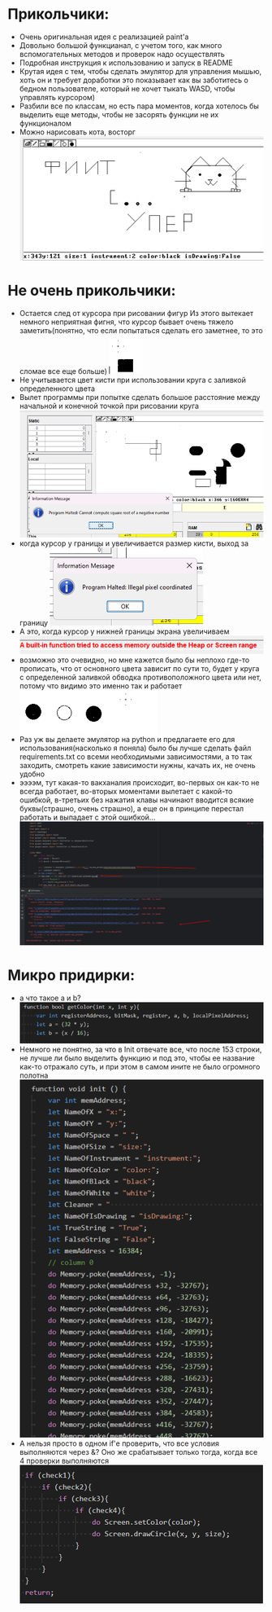 # Прикольчики:
- Очень оригинальная идея с реализацией paint'а
- Довольно большой функцианал, с учетом того, как много вспомогательных методов и проверок надо осуществлять
- Подробная инструкция к использованию и запуск в README
- Крутая идея с тем, чтобы сделать эмулятор для управления мышью, хоть он и требует доработки это показывает как вы заботитесь о бедном пользователе, который не хочет тыкать WASD, чтобы управлять курсором)
- Разбили все по классам, но есть пара моментов, когда хотелось бы выделить еще методы, чтобы не засорять функции не их функционалом
- Можно нарисовать кота, восторг
![alt text](review_img/image-10.png)

# Не очень прикольчики:
- Остается след от курсора при рисовании фигур
Из этого вытекает немного неприятная фигня, что курсор бывает очень тяжело заметить(понятно, что если попытаться сделать его заметнее, то это сломае все еще больше)
![alt text](review_img/image-1.png)
- Не учитывается цвет кисти при использовании круга с заливкой определенного цвета
- Вылет программы при попытке сделать большое расстояние между начальной и конечной точкой при рисовании круга
![alt text](review_img/image-2.png)
- когда курсор у границы и увеличивается размер кисти, выход за границу
![alt text](review_img/image-3.png)
- А это, когда курсор у нижней границы экрана увеличиваем
![alt text](review_img/image-4.png)
- возможно это очевидно, но мне кажется было бы неплохо где-то прописать, что от основного цвета зависит по сути то, будет у круга с определенной заливкой обводка противоположного цвета или нет, потому что видимо это именно так и работает
![alt text](review_img/image-5.png)
- Раз уж вы делаете эмулятор на python и предлагаете его для использования(насколько я поняла) было бы лучше сделать файл requirements.txt со всеми необходимыми зависимостями, а то так заходить, смотреть какие зависимости нужны, качать их, не очень удобно
- ээээм, тут какая-то вакханалия происходит, во-первых он как-то не всегда работает, во-вторых моментами вылетает с какой-то ошибкой, в-третьих без нажатия клавы начинают вводится всякие буквы(страшно, очень страшно), а еще он в принципе перестал работать и выпадает с этой ошибкой...
![alt text](review_img/image-6.png)

# Микро придирки:
- а что такое a и b?
![alt text](review_img/image-7.png)
- Немного не понятно, за что в Init отвечате все, что после 153 строки, не лучше ли было выделить функцию и под это, чтобы ее название как-то отражало суть, и при этом в самом ините не было огромного полотна
![alt text](review_img/image-8.png)
- А нельзя просто в одном if'е проверить, что все условия выполняются через &? Оно же срабатывает только тогда, когда все 4 проверки выполняются
![alt text](review_img/image-9.png)